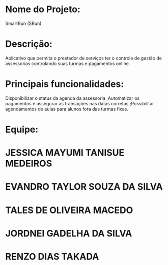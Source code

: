 # Nome do Projeto:
SmartRun (SRun)
#  Descrição:
Aplicativo que permita o prestador de serviços ter o controle de gestão de assessorias 
controlando suas turmas e pagamentos online.
#  Principais funcionalidades:
Disponibilizar o status da agenda da assessoria
;Automatizar os pagamentos e assegurar as transações nas datas corretas
;Possibilitar agendamentos de aulas para alunos fora das turmas fixas.
#  Equipe: 
# JESSICA MAYUMI TANISUE MEDEIROS
# EVANDRO TAYLOR SOUZA DA SILVA
# TALES DE OLIVEIRA MACEDO
# JORDNEI GADELHA DA SILVA
# RENZO DIAS TAKADA

